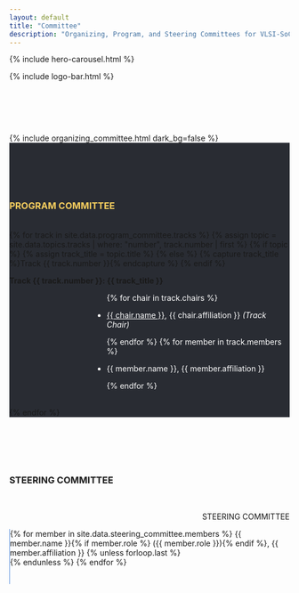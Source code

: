 ```yaml
---
layout: default
title: "Committee"
description: "Organizing, Program, and Steering Committees for VLSI-SoC 2026"
---
```


{% include hero-carousel.html %}

<!-- QUICK LOGO -->
{% include logo-bar.html %}
<!-- END QUICK LOGO -->

<!-- ORGANIZING COMMITTEE SECTION -->
<div class="container" id="orgcomit">
  <div class="bxshadow-top">
    <div class="container" style="padding-top:80px">
      {% include organizing_committee.html dark_bg=false %}
    </div>
  </div>

  <!-- PROGRAM COMMITTEE SECTION -->
  <div class="bxshadow-top" style="background-color:#292C33" id="progcomit">
    <div class="container" style="padding-top:80px">
      <div class="justify-content-center txtcenter">
        <h3 id="committee" class="ops-tt" style="color:#F8CF5F;">PROGRAM COMMITTEE</h3>
        <br />
      </div>
      <div>
        {% for track in site.data.program_committee.tracks %}
        {% assign topic = site.data.topics.tracks | where: "number", track.number | first %}
          {% if topic %}
          {% assign track_title = topic.title %}
          {% else %}
          {% capture track_title %}Track {{ track.number }}{% endcapture %}
          {% endif %}
        <br />
        <div class="offset-md-3">
          <p class="ops-t c-white inline-mobile"><b>Track {{ track.number }}: {{ track_title }}</b></p>
        </div>
        <ul style="color:white;text-align:left;margin-left:30%">
          {% for chair in track.chairs %}
          <li>
            <p class="ops-t c-white"><u>{{ chair.name }}</u>, {{ chair.affiliation }} <i>(Track Chair)</i></p>
          </li>
          {% endfor %}
          {% for member in track.members %}
          <li>
            <p class="ops-t c-white">{{ member.name }}, {{ member.affiliation }}</p>
          </li>
          {% endfor %}
        </ul>
        <br />
        {% endfor %}
      </div>
    </div>
  </div>

  <!-- STEERING COMMITTEE SECTION -->
  <div class="bxshadow-top">
    <div class="container" style="padding-top:80px">
      <div class="justify-content-center txtcenter" id="stcomit">
        <h3 id="committee" class="ops-tt txtcenter c-azure">STEERING COMMITTEE</h3>
        <br />
        <div class="row col-md-12">
          <div class="col-md-6 align-left-mobile wow fadeIn" style="text-align:right;">
            <i class="fa fa-user inline-mobile" aria-hidden="true" style="display:none;color: #5A8FDC"></i>
            <p class="ops-t c-azure inline-mobile">STEERING COMMITTEE</p>
          </div>
          <div class="col-md-6 wow fadeIn" style="text-align:left;border-left: solid 1px  #5A8FDC">
            <p class="ops-2t">
              {% for member in site.data.steering_committee.members %}
                {{ member.name }}{% if member.role %} ({{ member.role }}){% endif %}, {{ member.affiliation }}
                {% unless forloop.last %}<br />{% endunless %}
              {% endfor %}
            </p>
            <br />
          </div>
          <br />
          <br /><br />
        </div>
        <br />
        <br />
      </div>
    </div>
  </div>
</div>

